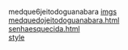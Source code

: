 medque6jeitodoguanabara 
<a href='https://gabrielryanft.github.io/learning/cursoemvideo/htmlecss/css/medque/medque6jeitodoguanabara/imgs/' target='_blank' rel='next'>imgs</a><br/>
<a href='https://gabrielryanft.github.io/learning/cursoemvideo/htmlecss/css/medque/medque6jeitodoguanabara/medquedojeitodoguanabara.html/' target='_blank' rel='next'>medquedojeitodoguanabara.html</a><br/>
<a href='https://gabrielryanft.github.io/learning/cursoemvideo/htmlecss/css/medque/medque6jeitodoguanabara/senhaesquecida.html/' target='_blank' rel='next'>senhaesquecida.html</a><br/>
<a href='https://gabrielryanft.github.io/learning/cursoemvideo/htmlecss/css/medque/medque6jeitodoguanabara/style/' target='_blank' rel='next'>style</a><br/>
